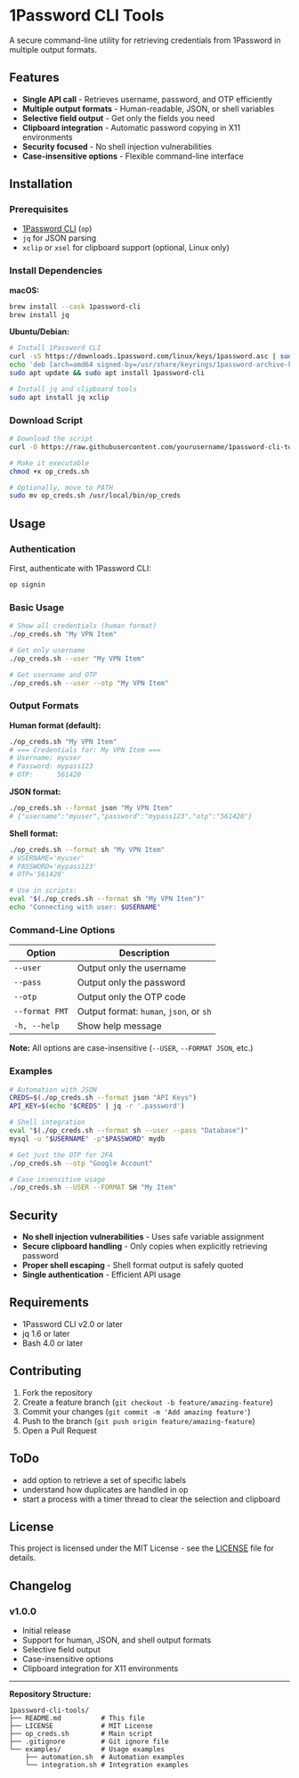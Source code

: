 # 1Password CLI Tools

A secure command-line utility for retrieving credentials from 1Password in multiple output formats.

## Features

- **Single API call** - Retrieves username, password, and OTP efficiently
- **Multiple output formats** - Human-readable, JSON, or shell variables
- **Selective field output** - Get only the fields you need
- **Clipboard integration** - Automatic password copying in X11 environments
- **Security focused** - No shell injection vulnerabilities
- **Case-insensitive options** - Flexible command-line interface

## Installation

### Prerequisites

- [1Password CLI](https://developer.1password.com/docs/cli/get-started/) (`op`)
- `jq` for JSON parsing
- `xclip` or `xsel` for clipboard support (optional, Linux only)

### Install Dependencies

**macOS:**
```bash
brew install --cask 1password-cli
brew install jq
```

**Ubuntu/Debian:**
```bash
# Install 1Password CLI
curl -sS https://downloads.1password.com/linux/keys/1password.asc | sudo gpg --dearmor --output /usr/share/keyrings/1password-archive-keyring.gpg
echo 'deb [arch=amd64 signed-by=/usr/share/keyrings/1password-archive-keyring.gpg] https://downloads.1password.com/linux/debian/amd64 stable main' | sudo tee /etc/apt/sources.list.d/1password.list
sudo apt update && sudo apt install 1password-cli

# Install jq and clipboard tools
sudo apt install jq xclip
```

### Download Script

```bash
# Download the script
curl -O https://raw.githubusercontent.com/yourusername/1password-cli-tools/main/op_creds.sh

# Make it executable
chmod +x op_creds.sh

# Optionally, move to PATH
sudo mv op_creds.sh /usr/local/bin/op_creds
```

## Usage

### Authentication

First, authenticate with 1Password CLI:
```bash
op signin
```

### Basic Usage

```bash
# Show all credentials (human format)
./op_creds.sh "My VPN Item"

# Get only username
./op_creds.sh --user "My VPN Item"

# Get username and OTP
./op_creds.sh --user --otp "My VPN Item"
```

### Output Formats

**Human format (default):**
```bash
./op_creds.sh "My VPN Item"
# === Credentials for: My VPN Item ===
# Username: myuser
# Password: mypass123
# OTP:      561420
```

**JSON format:**
```bash
./op_creds.sh --format json "My VPN Item"
# {"username":"myuser","password":"mypass123","otp":"561420"}
```

**Shell format:**
```bash
./op_creds.sh --format sh "My VPN Item"
# USERNAME='myuser'
# PASSWORD='mypass123'
# OTP='561420'

# Use in scripts:
eval "$(./op_creds.sh --format sh "My VPN Item")"
echo "Connecting with user: $USERNAME"
```

### Command-Line Options

| Option | Description |
|--------|-------------|
| `--user` | Output only the username |
| `--pass` | Output only the password |
| `--otp` | Output only the OTP code |
| `--format FMT` | Output format: `human`, `json`, or `sh` |
| `-h, --help` | Show help message |

**Note:** All options are case-insensitive (`--USER`, `--FORMAT JSON`, etc.)

### Examples

```bash
# Automation with JSON
CREDS=$(./op_creds.sh --format json "API Keys")
API_KEY=$(echo "$CREDS" | jq -r '.password')

# Shell integration
eval "$(./op_creds.sh --format sh --user --pass "Database")"
mysql -u "$USERNAME" -p"$PASSWORD" mydb

# Get just the OTP for 2FA
./op_creds.sh --otp "Google Account"

# Case insensitive usage
./op_creds.sh --USER --FORMAT SH "My Item"
```

## Security

- **No shell injection vulnerabilities** - Uses safe variable assignment
- **Secure clipboard handling** - Only copies when explicitly retrieving password
- **Proper shell escaping** - Shell format output is safely quoted
- **Single authentication** - Efficient API usage

## Requirements

- 1Password CLI v2.0 or later
- jq 1.6 or later
- Bash 4.0 or later

## Contributing

1. Fork the repository
2. Create a feature branch (`git checkout -b feature/amazing-feature`)
3. Commit your changes (`git commit -m 'Add amazing feature'`)
4. Push to the branch (`git push origin feature/amazing-feature`)
5. Open a Pull Request

## ToDo

 - add option to retrieve a set of specific labels
 - understand how duplicates are handled in op
 - start a process with a timer thread to clear the selection and clipboard

## License

This project is licensed under the MIT License - see the [LICENSE](LICENSE) file for details.

## Changelog

### v1.0.0
- Initial release
- Support for human, JSON, and shell output formats
- Selective field output
- Case-insensitive options
- Clipboard integration for X11 environments

---

**Repository Structure:**
```
1password-cli-tools/
├── README.md          # This file
├── LICENSE            # MIT License
├── op_creds.sh        # Main script
├── .gitignore         # Git ignore file
└── examples/          # Usage examples
    ├── automation.sh  # Automation examples
    └── integration.sh # Integration examples
```
